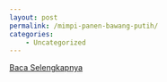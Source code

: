 ```yaml
---
layout: post
permalink: /mimpi-panen-bawang-putih/
categories:
    - Uncategorized
---
```


[Baca Selengkapnya](/05)